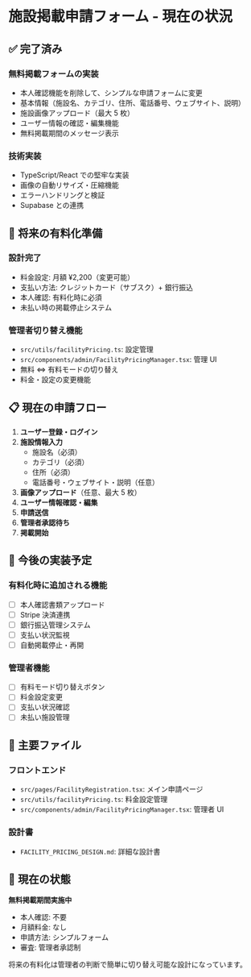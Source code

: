 # 施設掲載申請フォーム - 現在の状況

## ✅ 完了済み

### 無料掲載フォームの実装

- 本人確認機能を削除して、シンプルな申請フォームに変更
- 基本情報（施設名、カテゴリ、住所、電話番号、ウェブサイト、説明）
- 施設画像アップロード（最大 5 枚）
- ユーザー情報の確認・編集機能
- 無料掲載期間のメッセージ表示

### 技術実装

- TypeScript/React での堅牢な実装
- 画像の自動リサイズ・圧縮機能
- エラーハンドリングと検証
- Supabase との連携

## 🔄 将来の有料化準備

### 設計完了

- 料金設定: 月額 ¥2,200（変更可能）
- 支払い方法: クレジットカード（サブスク）+ 銀行振込
- 本人確認: 有料化時に必須
- 未払い時の掲載停止システム

### 管理者切り替え機能

- `src/utils/facilityPricing.ts`: 設定管理
- `src/components/admin/FacilityPricingManager.tsx`: 管理 UI
- 無料 ⇔ 有料モードの切り替え
- 料金・設定の変更機能

## 📋 現在の申請フロー

1. **ユーザー登録・ログイン**
2. **施設情報入力**
   - 施設名（必須）
   - カテゴリ（必須）
   - 住所（必須）
   - 電話番号・ウェブサイト・説明（任意）
3. **画像アップロード**（任意、最大 5 枚）
4. **ユーザー情報確認・編集**
5. **申請送信**
6. **管理者承認待ち**
7. **掲載開始**

## 🚀 今後の実装予定

### 有料化時に追加される機能

- [ ] 本人確認書類アップロード
- [ ] Stripe 決済連携
- [ ] 銀行振込管理システム
- [ ] 支払い状況監視
- [ ] 自動掲載停止・再開

### 管理者機能

- [ ] 有料モード切り替えボタン
- [ ] 料金設定変更
- [ ] 支払い状況確認
- [ ] 未払い施設管理

## 📁 主要ファイル

### フロントエンド

- `src/pages/FacilityRegistration.tsx`: メイン申請ページ
- `src/utils/facilityPricing.ts`: 料金設定管理
- `src/components/admin/FacilityPricingManager.tsx`: 管理者 UI

### 設計書

- `FACILITY_PRICING_DESIGN.md`: 詳細な設計書

## 🎯 現在の状態

**無料掲載期間実施中**

- 本人確認: 不要
- 月額料金: なし
- 申請方法: シンプルフォーム
- 審査: 管理者承認制

将来の有料化は管理者の判断で簡単に切り替え可能な設計になっています。
